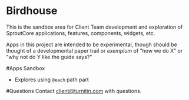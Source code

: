 Birdhouse
=========
This is the sandbox area for Client Team development and exploration of SproutCore applications, features, components, widgets, etc.

Apps in this project are intended to be experimental, though should be thought of a developmental paper trail or _exemplum_ of "how we do X" or "why not do Y like the guide says?"



#Apps
Sandbox

* Explores using `@each` path part

#Questions
Contact client@turnitin.com with questions.